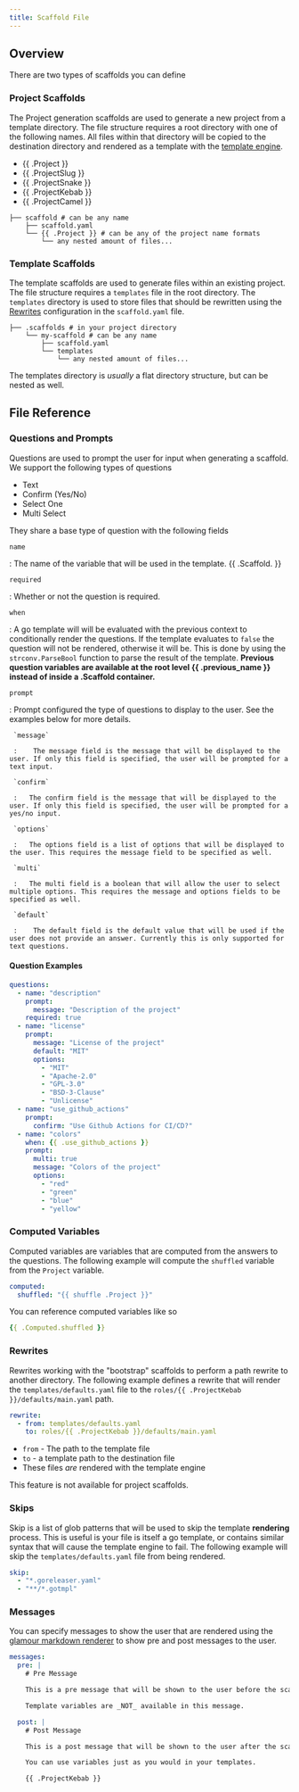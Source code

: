 ```yaml
---
title: Scaffold File
---
```


## Overview

There are two types of scaffolds you can define

### Project Scaffolds

The Project generation scaffolds are used to generate a new project from a template directory. The file structure requires a root directory with one of the following names. All files within that directory will be copied to the destination directory and rendered as a template with the [template engine](./template-engine.md).

- {{ .Project }}
- {{ .ProjectSlug }}
- {{ .ProjectSnake }}
- {{ .ProjectKebab }}
- {{ .ProjectCamel }}

```
├── scaffold # can be any name
    ├── scaffold.yaml
    └── {{ .Project }} # can be any of the project name formats
        └── any nested amount of files...
```

### Template Scaffolds

The template scaffolds are used to generate files within an existing project. The file structure requires a `templates` file in the root directory. The `templates` directory is used to store files that should be rewritten using the [Rewrites](#rewrites) configuration in the `scaffold.yaml` file.
```
├── .scaffolds # in your project directory
    └── my-scaffold # can be any name
        ├── scaffold.yaml
        └── templates
            └── any nested amount of files...
```

The templates directory is _usually_ a flat directory structure, but can be nested as well.

## File Reference

### Questions and Prompts

Questions are used to prompt the user for input when generating a scaffold. We support the following types of questions

- Text
- Confirm (Yes/No)
- Select One
- Multi Select

They share a base type of question with the following fields

`name`

:    The name of the variable that will be used in the template. {{ .Scaffold.<name> }}

`required`

:    Whether or not the question is required.

`when`

:    A go template will will be evaluated with the previous context to conditionally render the questions. If the template evaluates to `false` the question will not be rendered, otherwise it will be. This is done by using the `strconv.ParseBool` function to parse the result of the template. **Previous question variables are available at the root level {{ .previous_name }} instead of inside a .Scaffold container.**

`prompt`

:    Prompt configured the type of questions to display to the user. See the examples below for more details.

     `message`

     :    The message field is the message that will be displayed to the user. If only this field is specified, the user will be prompted for a text input.

     `confirm`

     :   The confirm field is the message that will be displayed to the user. If only this field is specified, the user will be prompted for a yes/no input.

     `options`

     :   The options field is a list of options that will be displayed to the user. This requires the message field to be specified as well.

     `multi`

     :   The multi field is a boolean that will allow the user to select multiple options. This requires the message and options fields to be specified as well.

     `default`

     :    The default field is the default value that will be used if the user does not provide an answer. Currently this is only supported for text questions.


#### Question Examples

```yaml
questions:
  - name: "description"
    prompt:
      message: "Description of the project"
    required: true
  - name: "license"
    prompt:
      message: "License of the project"
      default: "MIT"
      options:
        - "MIT"
        - "Apache-2.0"
        - "GPL-3.0"
        - "BSD-3-Clause"
        - "Unlicense"
  - name: "use_github_actions"
    prompt:
      confirm: "Use Github Actions for CI/CD?"
  - name: "colors"
    when: {{ .use_github_actions }}
    prompt:
      multi: true
      message: "Colors of the project"
      options:
        - "red"
        - "green"
        - "blue"
        - "yellow"
```

### Computed Variables

Computed variables are variables that are computed from the answers to the questions. The following example will compute the `shuffled` variable from the `Project` variable.

```yaml
computed:
  shuffled: "{{ shuffle .Project }}"
```

You can reference computed variables like so

```yaml
{{ .Computed.shuffled }}
```

### Rewrites

Rewrites working with the "bootstrap" scaffolds to perform a path rewrite to another directory. The following example defines a rewrite that will render the `templates/defaults.yaml` file to the `roles/{{ .ProjectKebab }}/defaults/main.yaml` path.

```yaml
rewrite:
  - from: templates/defaults.yaml
    to: roles/{{ .ProjectKebab }}/defaults/main.yaml
```

- `from` - The path to the template file
- `to` - a template path to the destination file
- These files _are_ rendered with the template engine

This feature is not available for project scaffolds.

### Skips

Skip is a list of glob patterns that will be used to skip the template **rendering** process. This is useful is your file is itself a go template, or contains similar syntax that will cause the template engine to fail. The following example will skip the `templates/defaults.yaml` file from being rendered.

```yaml
skip:
  - "*.goreleaser.yaml"
  - "**/*.gotmpl"
```


### Messages

You can specify messages to show the user that are rendered using the [glamour markdown renderer](https://github.com/charmbracelet/glamour/) to show pre and post messages to the user.

```yaml
messages:
  pre: |
    # Pre Message

    This is a pre message that will be shown to the user before the scaffold is generated.

    Template variables are _NOT_ available in this message.

  post: |
    # Post Message

    This is a post message that will be shown to the user after the scaffold is generated.

    You can use variables just as you would in your templates.

    {{ .ProjectKebab }}
```